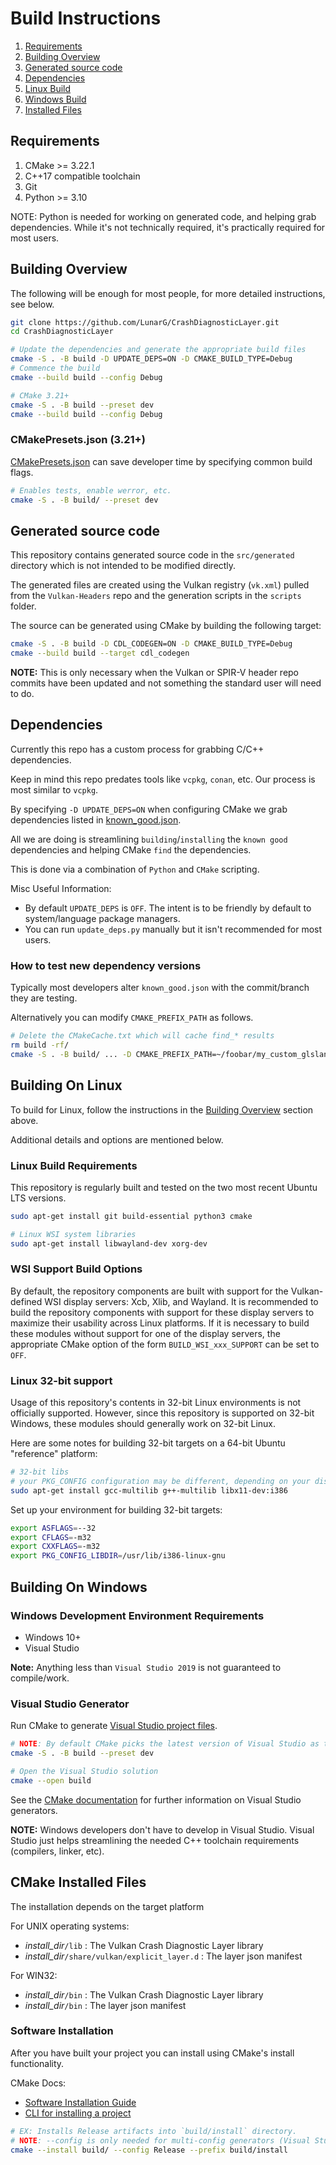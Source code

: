 # Build Instructions

1. [Requirements](#requirements)
2. [Building Overview](#building-overview)
3. [Generated source code](#generated-source-code)
4. [Dependencies](#dependencies)
5. [Linux Build](#building-on-linux)
6. [Windows Build](#building-on-windows)
7. [Installed Files](#cmake-installed-files)

## Requirements

1. CMake >= 3.22.1
2. C++17 compatible toolchain
3. Git
4. Python >= 3.10

NOTE: Python is needed for working on generated code, and helping grab
dependencies.
While it's not technically required, it's practically required for most users.

## Building Overview

The following will be enough for most people, for more detailed instructions,
see below.

```bash
git clone https://github.com/LunarG/CrashDiagnosticLayer.git
cd CrashDiagnosticLayer

# Update the dependencies and generate the appropriate build files
cmake -S . -B build -D UPDATE_DEPS=ON -D CMAKE_BUILD_TYPE=Debug
# Commence the build
cmake --build build --config Debug

# CMake 3.21+
cmake -S . -B build --preset dev
cmake --build build --config Debug
```

### CMakePresets.json (3.21+)

[CMakePresets.json](./CMakePresets.json) can save developer time by specifying
common build flags.

```bash
# Enables tests, enable werror, etc.
cmake -S . -B build/ --preset dev
```

## Generated source code

This repository contains generated source code in the `src/generated` directory
which is not intended to be modified directly.

The generated files are created using the Vulkan registry (`vk.xml`) pulled
from the `Vulkan-Headers` repo and the generation scripts in the `scripts`
folder.

The source can be generated using CMake by building the following target:

```bash
cmake -S . -B build -D CDL_CODEGEN=ON -D CMAKE_BUILD_TYPE=Debug
cmake --build build --target cdl_codegen
```

**NOTE:** This is only necessary when the Vulkan or SPIR-V header repo
commits have been updated and not something the standard user will need to
do.

## Dependencies

Currently this repo has a custom process for grabbing C/C++ dependencies.

Keep in mind this repo predates tools like `vcpkg`, `conan`, etc. Our process is
most similar to `vcpkg`.

By specifying `-D UPDATE_DEPS=ON` when configuring CMake we grab dependencies
listed in [known_good.json](scripts/known_good.json).

All we are doing is streamlining `building`/`installing` the `known good`
dependencies and helping CMake `find` the dependencies.

This is done via a combination of `Python` and `CMake` scripting.

Misc Useful Information:

- By default `UPDATE_DEPS` is `OFF`. The intent is to be friendly by default to
  system/language package managers.
- You can run `update_deps.py` manually but it isn't recommended for most users.

### How to test new dependency versions

Typically most developers alter `known_good.json` with the commit/branch they
are testing.

Alternatively you can modify `CMAKE_PREFIX_PATH` as follows.

```sh
# Delete the CMakeCache.txt which will cache find_* results
rm build -rf/
cmake -S . -B build/ ... -D CMAKE_PREFIX_PATH=~/foobar/my_custom_glslang_install/ ...
```


## Building On Linux

To build for Linux, follow the instructions in the
[Building Overview](#building-overview) section above.

Additional details and options are mentioned below.

### Linux Build Requirements

This repository is regularly built and tested on the two most recent Ubuntu LTS
versions.

```bash
sudo apt-get install git build-essential python3 cmake

# Linux WSI system libraries
sudo apt-get install libwayland-dev xorg-dev
```

### WSI Support Build Options

By default, the repository components are built with support for the
Vulkan-defined WSI display servers: Xcb, Xlib, and Wayland.
It is recommended to build the repository components with support for these
display servers to maximize their usability across Linux platforms.
If it is necessary to build these modules without support for one of the display
servers, the appropriate CMake option of the form `BUILD_WSI_xxx_SUPPORT` can be
set to `OFF`.

### Linux 32-bit support

Usage of this repository's contents in 32-bit Linux environments is not
officially supported.
However, since this repository is supported on 32-bit Windows, these modules
should generally work on 32-bit Linux.

Here are some notes for building 32-bit targets on a 64-bit Ubuntu "reference"
platform:

```bash
# 32-bit libs
# your PKG_CONFIG configuration may be different, depending on your distribution
sudo apt-get install gcc-multilib g++-multilib libx11-dev:i386
```

Set up your environment for building 32-bit targets:

```bash
export ASFLAGS=--32
export CFLAGS=-m32
export CXXFLAGS=-m32
export PKG_CONFIG_LIBDIR=/usr/lib/i386-linux-gnu
```


## Building On Windows

### Windows Development Environment Requirements

- Windows 10+
- Visual Studio

**Note:** Anything less than `Visual Studio 2019` is not guaranteed to
compile/work.

### Visual Studio Generator

Run CMake to generate
[Visual Studio project files](https://cmake.org/cmake/help/latest/guide/user-interaction/index.html#command-line-g-option).

```bash
# NOTE: By default CMake picks the latest version of Visual Studio as the default generator.
cmake -S . -B build --preset dev

# Open the Visual Studio solution
cmake --open build
```

See the
[CMake documentation](https://cmake.org/cmake/help/latest/manual/cmake-generators.7.html#visual-studio-generators)
for further information on Visual Studio generators.

**NOTE:** Windows developers don't have to develop in Visual Studio.
Visual Studio just helps streamlining the needed C++ toolchain requirements
(compilers, linker, etc).

## CMake Installed Files

The installation depends on the target platform

For UNIX operating systems:

- *install_dir*`/lib` : The Vulkan Crash Diagnostic Layer library
- *install_dir*`/share/vulkan/explicit_layer.d` : The layer json manifest

For WIN32:

- *install_dir*`/bin` : The Vulkan Crash Diagnostic Layer library
- *install_dir*`/bin` : The layer json manifest

### Software Installation

After you have built your project you can install using CMake's install
functionality.

CMake Docs:
- [Software Installation Guide](https://cmake.org/cmake/help/latest/guide/user-interaction/index.html#software-installation)
- [CLI for installing a project](https://cmake.org/cmake/help/latest/manual/cmake.1.html#install-a-project)

```sh
# EX: Installs Release artifacts into `build/install` directory.
# NOTE: --config is only needed for multi-config generators (Visual Studio, Xcode, etc)
cmake --install build/ --config Release --prefix build/install
```
